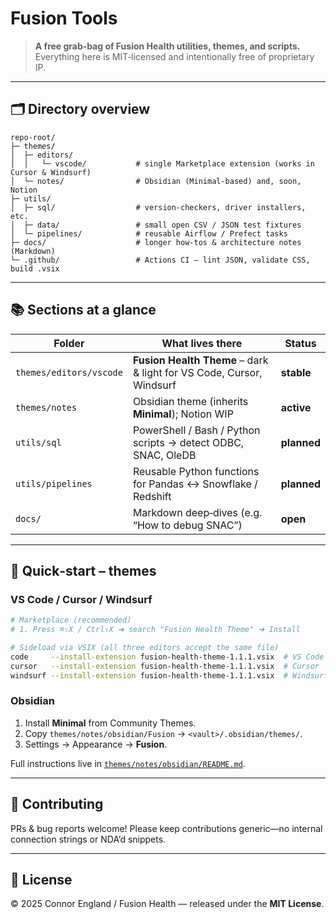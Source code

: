 # Fusion Tools

> **A free grab‑bag of Fusion Health utilities, themes, and scripts.** Everything here is MIT‑licensed and intentionally free of proprietary IP.

---

## 🗂️ Directory overview

```
repo‑root/
├─ themes/
│  ├─ editors/
│  │   └─ vscode/           # single Marketplace extension (works in Cursor & Windsurf)
│  └─ notes/                # Obsidian (Minimal‑based) and, soon, Notion
├─ utils/
│  ├─ sql/                  # version‑checkers, driver installers, etc.
│  ├─ data/                 # small open CSV / JSON test fixtures
│  └─ pipelines/            # reusable Airflow / Prefect tasks
├─ docs/                    # longer how‑tos & architecture notes (Markdown)
└─ .github/                 # Actions CI – lint JSON, validate CSS, build .vsix
```

---

## 📚 Sections at a glance

| Folder                  | What lives there                                                     | Status      |
| ----------------------- | -------------------------------------------------------------------- | ----------- |
| `themes/editors/vscode` | **Fusion Health Theme** – dark & light for VS Code, Cursor, Windsurf | **stable**  |
| `themes/notes`          | Obsidian theme (inherits **Minimal**); Notion WIP                    | **active**  |
| `utils/sql`             | PowerShell / Bash / Python scripts → detect ODBC, SNAC, OleDB        | **planned** |
| `utils/pipelines`       | Reusable Python functions for Pandas ↔ Snowflake / Redshift          | **planned** |
| `docs/`                 | Markdown deep‑dives (e.g. “How to debug SNAC”)                       | **open**    |

---

## 🎨 Quick‑start – themes

### VS Code / Cursor / Windsurf

```bash
# Marketplace (recommended)
# 1. Press ⌘⇧X / Ctrl⇧X ➜ search "Fusion Health Theme" ➜ Install

# Sideload via VSIX (all three editors accept the same file)
code     --install-extension fusion-health-theme-1.1.1.vsix  # VS Code
cursor   --install-extension fusion-health-theme-1.1.1.vsix  # Cursor
windsurf --install-extension fusion-health-theme-1.1.1.vsix  # Windsurf
```

### Obsidian

1. Install **Minimal** from Community Themes.
2. Copy `themes/notes/obsidian/Fusion` → `<vault>/.obsidian/themes/`.
3. Settings → Appearance → **Fusion**.

Full instructions live in [`themes/notes/obsidian/README.md`](themes/notes/obsidian/README.md).

---

## 🤝 Contributing

PRs & bug reports welcome! Please keep contributions generic—no internal connection strings or NDA’d snippets.

---

## 🪪 License

© 2025 Connor England / Fusion Health — released under the **MIT License**.

